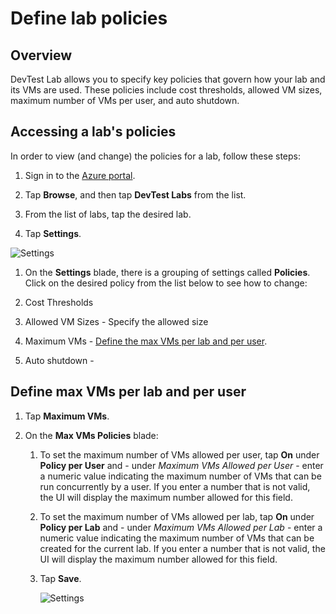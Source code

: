 <properties
pageTitle="Define lab policies | Microsoft Azure"
description="Learn how to define lab policies such as VM sizes, maximum VMs per user, and shutdown automation."
services="devtest-lab,virtual-machines"
documentationCenter="na"
authors="tomarcher"
manager="douge"
editor=""/>

<tags
ms.service="devtest-lab"
ms.workload="na"
ms.tgt_pltfrm="na"
ms.devlang="na"
ms.topic="article"
ms.date="11/01/2015"
ms.author="tarcher"/>

# Define lab policies

## Overview

DevTest Lab allows you to specify key policies that govern how your lab and its VMs are used. These policies include cost thresholds, allowed VM sizes, maximum number of VMs per user, and auto shutdown.

## Accessing a lab's policies

In order to view (and change) the policies for a lab, follow these steps:

1. Sign in to the [Azure portal](http://portal.azure.com).

1. Tap **Browse**, and then tap **DevTest Labs** from the list.

1. From the list of labs, tap the desired lab.   

1. Tap **Settings**.

![Settings](./media/devtest-lab-set-lab-policy/lab-blade-settings.png)

1. On the **Settings** blade, there is a grouping of settings called **Policies**. Click on the desired policy from the list below to see how to change:

  1. Cost Thresholds

  1. Allowed VM Sizes - Specify the allowed size

  1. Maximum VMs - [Define the max VMs per lab and per user]().

  1. Auto shutdown - 


## Define max VMs per lab and per user

1. Tap **Maximum VMs**.

1. On the **Max VMs Policies** blade:

	1. To set the maximum number of VMs allowed per user, tap  **On** under **Policy per User** and - under *Maximum VMs Allowed per User* - enter a numeric value indicating the maximum number of VMs that can be run concurrently by a user. If you enter a number that is not valid, the UI will display the maximum number allowed for this field.
	
	1. To set the maximum number of VMs allowed per lab, tap  **On** under **Policy per Lab** and - under *Maximum VMs Allowed per Lab* - enter a numeric value indicating the maximum number of VMs that can be created for the current lab. If you enter a number that is not valid, the UI will display the maximum number allowed for this field.
	
	1. Tap **Save**.
	
		![Settings](./media/devtest-lab-set-lab-policy/max-vms-policies.png)
